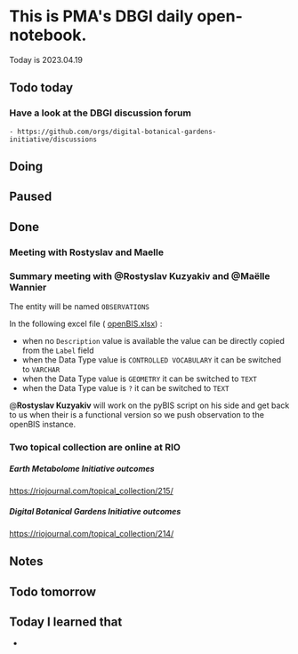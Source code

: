 

# This is PMA's DBGI daily open-notebook.

Today is 2023.04.19

## Todo today

### Have a look at the DBGI discussion forum
    - https://github.com/orgs/digital-botanical-gardens-initiative/discussions
###
###

## Doing

## Paused

## Done

### Meeting with Rostyslav and Maelle

### Summary meeting with @**Rostyslav Kuzyakiv**  and @**Maëlle Wannier** 

The entity will be named `OBSERVATIONS`

In the following excel file (
[openBIS.xlsx](/user_uploads/44088/Q7hcDJugoabBw1aWUYgxagvb/openBIS.xlsx)) :

- when no `Description` value is available the value can be directly copied from the `Label` field
- when the Data Type value is `CONTROLLED VOCABULARY` it can be switched to `VARCHAR`
- when the Data Type value is `GEOMETRY` it can be switched to `TEXT`
- when the Data Type value is `?` it can be switched to `TEXT`

@**Rostyslav Kuzyakiv** will work on the pyBIS script on his side and get back to us when their is a functional version so we push observation to the openBIS instance.



### Two topical collection are online at RIO

##### Earth Metabolome Initiative outcomes
https://riojournal.com/topical_collection/215/

##### Digital Botanical Gardens Initiative outcomes
https://riojournal.com/topical_collection/214/



## Notes

## Todo tomorrow

###
###
###


## Today I learned that

-
